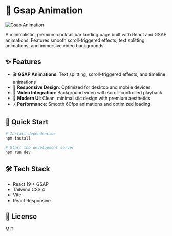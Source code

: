 # 🍹 Gsap Animation

![Gsap Animation](public/video/gsap-animation-preview.png)

A minimalistic, premium cocktail bar landing page built with React and GSAP animations. Features smooth scroll-triggered effects, text splitting animations, and immersive video backgrounds.

## ✨ Features

- 🎬 **GSAP Animations**: Text splitting, scroll-triggered effects, and timeline animations
- 📱 **Responsive Design**: Optimized for desktop and mobile devices
- 🎥 **Video Integration**: Background video with scroll-controlled playback
- 🎨 **Modern UI**: Clean, minimalistic design with premium aesthetics
- ⚡ **Performance**: Smooth 60fps animations and optimized loading

## 🚀 Quick Start

```bash
# Install dependencies
npm install

# Start the development server
npm run dev
```

## 🛠️ Tech Stack
- React 19 + GSAP
- Tailwind CSS 4
- Vite
- React Responsive

## 📄 License
MIT 
